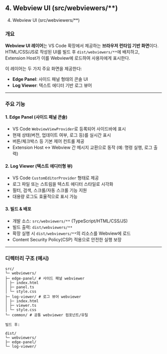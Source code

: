 ## 4. Webview UI (src/webviewers/\*\*)

4.  Webview UI (src/webviewers/\*\*)

### 개요

**Webview UI 레이어**는 VS Code 확장에서 제공하는 **브라우저 런타임 기반 화면**이다.  
HTML/CSS/JS로 작성된 UI를 빌드 후 `dist/webviewers/**`에 배치하고,  
Extension Host가 이를 Webview에 로드하여 사용자에게 표시한다.

이 레이어는 두 가지 주요 화면을 제공한다:

- **Edge Panel**: 사이드 패널 형태의 콘솔 UI
- **Log Viewer**: 텍스트 에디터 기반 로그 뷰어

---

### 주요 기능

#### 1. Edge Panel (사이드 패널 콘솔)

- VS Code `WebviewViewProvider`로 등록되어 사이드바에 표시
- 현재 상태(버전, 업데이트 여부, 로그 등)를 실시간 표시
- 버튼/체크박스 등 기본 제어 컨트롤 제공
- Extension Host ↔ Webview 간 메시지 교환으로 동작 (예: 명령 실행, 로그 출력)

#### 2. Log Viewer (텍스트 에디터형 뷰)

- VS Code `CustomEditorProvider` 형태로 제공
- 로그 파일 또는 스트림을 텍스트 에디터 스타일로 시각화
- 필터, 검색, 스크롤/자동 스크롤 기능 지원
- 대용량 로그도 효율적으로 표시 가능

#### 3. 빌드 & 배포

- 개발 소스: `src/webviewers/**` (TypeScript/HTML/CSS/JS)
- 빌드 출력: `dist/webviewers/**`
- 확장 실행 시 `dist/webviewers/**`의 리소스를 Webview에 로드
- Content Security Policy(CSP) 적용으로 안전한 실행 보장

---

### 디렉터리 구조 (예시)

```
src/
└─ webviewers/
├─ edge-panel/ # 사이드 패널 webviewer
│ ├─ index.html
│ ├─ panel.ts
│ └─ style.css
├─ log-viewer/ # 로그 뷰어 webviewer
│ ├─ index.html
│ ├─ viewer.ts
│ └─ style.css
└─ common/ # 공통 webviewer 컴포넌트/유틸

빌드 후:

dist/
└─ webviewers/
├─ edge-panel/
└─ log-viewer/
```
